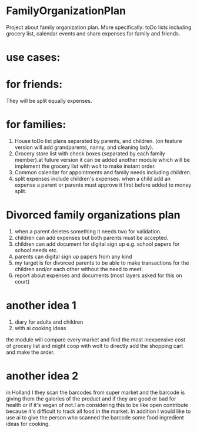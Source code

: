 # FamilyOrganizationPlan
Project about family organization plan. More specifically: toDo lists including grocery list, calendar events and share expenses for family and friends.

# use cases:

# for friends:
They will be split equally expenses.

# for families:
1. House toDo list plans separated by parents, and children. (on feature version will add grandparents, nanny, and cleaning lady).
2. Grocery store list with check boxes (separated by each family member).at future version it can be added another module which will be implement the grocery list with wolt to make instant order.
3. Common calendar for appointments and family needs including children.
5. split expenses include children's expenses. when a child add an expense a parent or parents must approve it first before added to money split.


# Divorced family organizations plan
1. when a parent deletes something it needs two for validation.
2. children can add expenses but both parents must be accepted.
3. children can add document for digital sign up e.g. school papers for school needs etc.
4. parents can digital sign up papers from any kind
5. my target is for divorced parents to be able to make transactions for the children and/or each other without the need to meet.
6. report about expenses and documents (most layers asked for this on court)

# another idea 1
1. diary for adults and children
2. with ai cooking ideas

the module will compare every market and find the most inexpensive cost of grocery list and might coop with wolt to directly add the shopping cart and make the order.

# another idea 2
in Holland I they scan the barcodes from super market and the barcode is giving them the galories of the product and if they are good or bad for health or if it's vegan of not.I am considering this to be like open contribute because it's difficult to track all food in the market. In addition I would like to use ai to give the person who scanned the barcode some food ingredient ideas for cooking.
